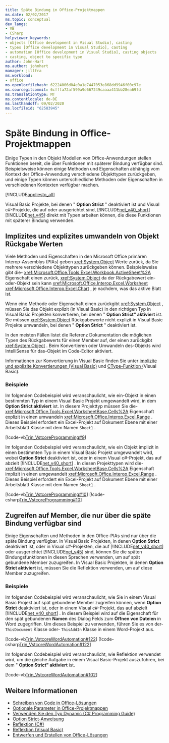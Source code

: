 ```yaml
---
title: Späte Bindung in Office-Projektmappen
ms.date: 02/02/2017
ms.topic: conceptual
dev_langs:
- VB
- CSharp
helpviewer_keywords:
- objects [Office development in Visual Studio], casting
- types [Office development in Visual Studio], casting
- automation [Office development in Visual Studio], casting objects
- casting, object to specific type
author: John-Hart
ms.author: johnhart
manager: jillfra
ms.workload:
- office
ms.openlocfilehash: 62224006d04e0a1e7447053e868dd9946f00c97e
ms.sourcegitcommit: 6cfffa72af599a9d667249caaaa411bb28ea69fd
ms.translationtype: MT
ms.contentlocale: de-DE
ms.lasthandoff: 09/02/2020
ms.locfileid: "62583945"
---
```

# <a name="late-binding-in-office-solutions"></a>Späte Bindung in Office-Projektmappen
  Einige Typen in den Objekt Modellen von Office-Anwendungen stellen Funktionen bereit, die über Funktionen mit späterer Bindung verfügbar sind. Beispielsweise können einige Methoden und Eigenschaften abhängig vom Kontext der Office-Anwendung verschiedene Objekttypen zurückgeben, und einige Typen können unterschiedliche Methoden oder Eigenschaften in verschiedenen Kontexten verfügbar machen.

 [!INCLUDE[appliesto_all](../vsto/includes/appliesto-all-md.md)]

 Visual Basic Projekte, bei denen " **Option Strict** " deaktiviert ist und Visual c#-Projekte, die auf oder ausgerichtet sind, [!INCLUDE[net_v40_short](../sharepoint/includes/net-v40-short-md.md)] [!INCLUDE[net_v45](../vsto/includes/net-v45-md.md)] direkt mit Typen arbeiten können, die diese Funktionen mit späterer Bindung verwenden.

## <a name="implicit-and-explicit-casting-of-object-return-values"></a>Implizites und explizites umwandeln von Objekt Rückgabe Werten
 Viele Methoden und Eigenschaften in den Microsoft Office primären Interop-Assemblys (PIAs) geben <xref:System.Object> Werte zurück, da Sie mehrere verschiedene Objekttypen zurückgeben können. Beispielsweise gibt die- <xref:Microsoft.Office.Tools.Excel.Workbook.ActiveSheet%2A> Eigenschaft einen zurück, <xref:System.Object> da der Rückgabewert ein-oder-Objekt sein kann <xref:Microsoft.Office.Interop.Excel.Worksheet> <xref:Microsoft.Office.Interop.Excel.Chart> , je nachdem, was das aktive Blatt ist.

 Wenn eine Methode oder Eigenschaft einen zurückgibt <xref:System.Object> , müssen Sie das Objekt explizit (in Visual Basic) in den richtigen Typ in Visual Basic Projekten konvertieren, bei denen " **Option Strict" aktiviert** ist. Sie müssen <xref:System.Object> Rückgabewerte nicht explizit in Visual Basic Projekte umwandeln, bei denen " **Option Strict** " deaktiviert ist.

 In den meisten Fällen listet die Referenz Dokumentation die möglichen Typen des Rückgabewerts für einen Member auf, der einen zurückgibt <xref:System.Object> . Beim Konvertieren oder Umwandeln des-Objekts wird IntelliSense für das-Objekt im Code-Editor aktiviert.

 Informationen zur Konvertierung in Visual Basic finden Sie unter [implizite und explizite Konvertierungen &#40;Visual Basic&#41;](/dotnet/visual-basic/programming-guide/language-features/data-types/implicit-and-explicit-conversions) und [CType-Funktion &#40;](/dotnet/visual-basic/language-reference/functions/ctype-function)Visual Basic&#41;.

### <a name="examples"></a>Beispiele
 Im folgenden Codebeispiel wird veranschaulicht, wie ein-Objekt in einen bestimmten Typ in einem Visual Basic Projekt umgewandelt wird, in dem **Option Strict aktiviert** ist. In diesem Projekttyp müssen Sie die- <xref:Microsoft.Office.Tools.Excel.WorksheetBase.Cells%2A> Eigenschaft explizit in einen umwandeln <xref:Microsoft.Office.Interop.Excel.Range> . Dieses Beispiel erfordert ein Excel-Projekt auf Dokument Ebene mit einer Arbeitsblatt Klasse mit dem Namen `Sheet1` .

 [!code-vb[Trin_VstcoreProgramming#9](../vsto/codesnippet/VisualBasic/Trin_VstcoreProgrammingExcelVB/Sheet1.vb#9)]

 Im folgenden Codebeispiel wird veranschaulicht, wie ein Objekt implizit in einen bestimmten Typ in einem Visual Basic Projekt umgewandelt wird, wobei **Option Strict** deaktiviert ist, oder in einem Visual c#-Projekt, das auf abzielt [!INCLUDE[net_v40_short](../sharepoint/includes/net-v40-short-md.md)] . In diesen Projekttypen wird die- <xref:Microsoft.Office.Tools.Excel.WorksheetBase.Cells%2A> Eigenschaft implizit in einen umgewandelt <xref:Microsoft.Office.Interop.Excel.Range> . Dieses Beispiel erfordert ein Excel-Projekt auf Dokument Ebene mit einer Arbeitsblatt Klasse mit dem Namen `Sheet1` .

 [!code-vb[Trin_VstcoreProgramming#10](../vsto/codesnippet/VisualBasic/Trin_VstcoreProgrammingExcelVB/Sheet1.vb#10)]
 [!code-csharp[Trin_VstcoreProgramming#10](../vsto/codesnippet/CSharp/Trin_VstcoreProgrammingExcelCS/Sheet1.cs#10)]

## <a name="access-members-that-are-available-only-through-late-binding"></a>Zugreifen auf Member, die nur über die späte Bindung verfügbar sind
 Einige Eigenschaften und Methoden in den Office-PIAs sind nur über die späte Bindung verfügbar. In Visual Basic Projekten, in denen **Option Strict** deaktiviert ist, oder in Visual c#-Projekten, die auf [!INCLUDE[net_v40_short](../sharepoint/includes/net-v40-short-md.md)] oder ausgerichtet [!INCLUDE[net_v45](../vsto/includes/net-v45-md.md)] sind, können Sie die späten Bindungsfunktionen in diesen Sprachen verwenden, um auf spät gebundene Member zuzugreifen. In Visual Basic Projekten, in denen **Option Strict aktiviert** ist, müssen Sie die Reflektion verwenden, um auf diese Member zuzugreifen.

### <a name="examples"></a>Beispiele
 Im folgenden Codebeispiel wird veranschaulicht, wie Sie in einem Visual Basic Projekt auf spät gebundene Member zugreifen können, wenn **Option Strict** deaktiviert ist, oder in einem Visual c#-Projekt, das auf abzielt [!INCLUDE[net_v40_short](../sharepoint/includes/net-v40-short-md.md)] . In diesem Beispiel wird auf die Eigenschaft für den spät gebundenen **Namen** des Dialog Felds zum **Öffnen von Dateien** in Word zugegriffen. Um dieses Beispiel zu verwenden, führen Sie es von der- `ThisDocument` Klasse oder- `ThisAddIn` Klasse in einem Word-Projekt aus.

 [!code-vb[Trin_VstcoreWordAutomation#122](../vsto/codesnippet/VisualBasic/Trin_VstcoreWordAutomationVB/ThisDocument.vb#122)]
 [!code-csharp[Trin_VstcoreWordAutomation#122](../vsto/codesnippet/CSharp/Trin_VstcoreWordAutomationCS/ThisDocument.cs#122)]

 Im folgenden Codebeispiel wird veranschaulicht, wie Reflektion verwendet wird, um die gleiche Aufgabe in einem Visual Basic-Projekt auszuführen, bei dem " **Option Strict" aktiviert** ist.

 [!code-vb[Trin_VstcoreWordAutomation#102](../vsto/codesnippet/VisualBasic/Trin_VstcoreWordAutomationVB/ThisDocument.vb#102)]

## <a name="see-also"></a>Weitere Informationen
- [Schreiben von Code in Office-Lösungen](../vsto/writing-code-in-office-solutions.md)
- [Optionale Parameter in Office-Projektmappen](../vsto/optional-parameters-in-office-solutions.md)
- [Verwenden Sie den Typ Dynamic &#40;C&#35; Programming Guide&#41;](/dotnet/csharp/programming-guide/types/using-type-dynamic)
- [Option Strict-Anweisung](/dotnet/visual-basic/language-reference/statements/option-strict-statement)
- [Reflektion (C#)](/dotnet/csharp/programming-guide/concepts/reflection)
- [Reflektion (Visual Basic)](/dotnet/visual-basic/programming-guide/concepts/reflection)
- [Entwerfen und Erstellen von Office-Lösungen](../vsto/designing-and-creating-office-solutions.md)
